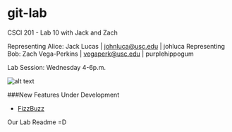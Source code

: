 git-lab
=======

CSCI 201 - Lab 10 with Jack and Zach

Representing Alice: Jack Lucas | johnluca@usc.edu | johluca
Representing Bob: Zach Vega-Perkins | vegaperk@usc.edu | purplehippogum

Lab Session: Wednesday 4-6p.m.

![alt text](http://ih0.redbubble.net/image.11522433.4663/sticker,220x200-pad,220x200,ffffff.png"OctoCat")

###New Features Under Development
  + [FizzBuzz](http://www.codinghorror.com/blog/2007/02/why-cant-programmers-program.html)

Our Lab Readme =D